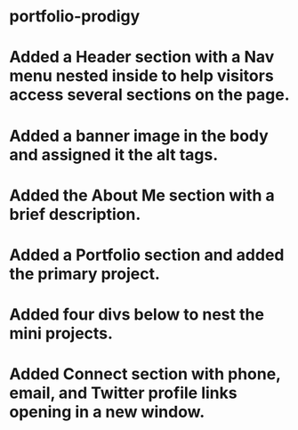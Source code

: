 # portfolio-prodigy

# Added a Header section with a Nav menu nested inside to help visitors access several sections on the page.
# Added a banner image in the body and assigned it the alt tags.
# Added the About Me section with a brief description.
# Added a Portfolio section and added the primary project.
# Added four divs below to nest the mini projects.
# Added Connect section with phone, email, and Twitter profile links opening in a new window.